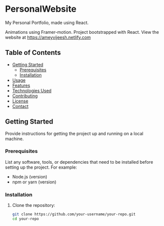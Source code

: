 # PersonalWebsite
My Personal Portfolio, made using React. 

Animations using Framer-motion. Project bootstrapped with React. 
View the website at https://ameyvijeesh.netlify.com


## Table of Contents

- [Getting Started](#getting-started)
  - [Prerequisites](#prerequisites)
  - [Installation](#installation)
- [Usage](#usage)
- [Features](#features)
- [Technologies Used](#technologies-used)
- [Contributing](#contributing)
- [License](#license)
- [Contact](#contact)

## Getting Started

Provide instructions for getting the project up and running on a local machine.

### Prerequisites

List any software, tools, or dependencies that need to be installed before setting up the project. For example:

- Node.js (version)
- npm or yarn (version)

### Installation

1. Clone the repository:
   ```bash
   git clone https://github.com/your-username/your-repo.git
   cd your-repo
